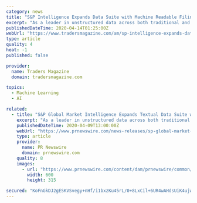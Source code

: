 ```yaml
---
category: news
title: "S&P Intelligence Expands Data Suite with Machine Readable Filings"
excerpt: "As a leader in unstructured data across both traditional and alternative datasets, client demand for machine readable text with machine learning and natural language processing overlay continues to expand at a fast pace. Machine Readable Filings (MRF) will help the financial market more easily navigate the difficult market conditions in 2020 ..."
publishedDateTime: 2020-04-14T01:25:00Z
webUrl: "https://www.tradersmagazine.com/am/sp-intelligence-expands-data-suite-with-machine-readable-filings/"
type: article
quality: 4
heat: -1
published: false

provider:
  name: Traders Magazine
  domain: tradersmagazine.com

topics:
  - Machine Learning
  - AI

related:
  - title: "S&P Global Market Intelligence Expands Textual Data Suite with Machine Readable Filings via Xpressfeed™"
    excerpt: "As a leader in unstructured data across both traditional and alternative datasets, client demand for machine readable text with machine learning and natural language processing overlay continues to expand at a fast pace. Machine Readable Filings (MRF) will help the financial market more easily navigate the difficult market conditions in 2020 ..."
    publishedDateTime: 2020-04-09T13:00:00Z
    webUrl: "https://www.prnewswire.com/news-releases/sp-global-market-intelligence-expands-textual-data-suite-with-machine-readable-filings-via-xpressfeed-301037863.html"
    type: article
    provider:
      name: PR Newswire
      domain: prnewswire.com
    quality: 8
    images:
      - url: "https://www.prnewswire.com/content/dam/prnewswire/common/prn_facebook_sharing_logo.jpg"
        width: 600
        height: 315

secured: "KoFnGkDJ2gESKVSvegy+nHf/i1bxzKu45rL/0+8LxCil+6UR4wAHdsUiK4ujw8M8bBa2UIIHD58evZCT20Mv4E6q+sH+eyS/BB3SWKFpJCTli65X3Xu3utMrgIQbqfkgYJcvpyTZgrtLiw2RwvNWMl4/ZA78/zNILu6UX+3XZssYrTWHA1jkSyv6IlBf7P074vhO96pp0FWWlTOA2/jkf77ucY2C+2f/IC0RS7YyZJmTJdcyJTCZe2u5OHydYXrt8rNRtQvVcbdenOjnTtoPBihQl6Ip0iG0gHsk8TJ7WxVKA5iME8+OkjL9I9kPeBsNsXI0xPHSWKIiSVQRMuJZ/YgZJYG2/nCIF7QiczI23DsKIIb3R0xtzTsM74BozeJ1p4Jafa7k5GujZOj6FNaIN2V+gJfF/ySN6HlrEM1TfoOKIs7v2JQxq6w5wiOJidusi0n8NBbKjyNyT2g1Sldekp4kyiwyw8yyBP5vL5p+OdA=;36ScN3LyqxQbpGrQUnsCxA=="
---
```


